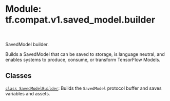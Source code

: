 <div itemscope itemtype="http://developers.google.com/ReferenceObject">
<meta itemprop="name" content="tf.compat.v1.saved_model.builder" />
<meta itemprop="path" content="Stable" />
</div>

# Module: tf.compat.v1.saved_model.builder


<table class="tfo-notebook-buttons tfo-api" align="left">
</table>



SavedModel builder.


Builds a SavedModel that can be saved to storage, is language neutral, and
enables systems to produce, consume, or transform TensorFlow Models.

## Classes

[`class SavedModelBuilder`](../../../../tf/compat/v1/saved_model/Builder.md): Builds the `SavedModel` protocol buffer and saves variables and assets.



